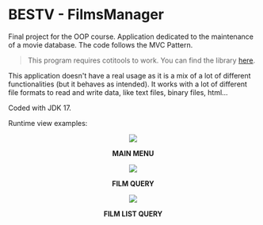# BESTV - FilmsManager

Final project for the OOP course. Application dedicated to the maintenance of a movie database. The code follows the MVC Pattern.

> This program requires cotitools to work. You can find the library [here](http://maxus.fis.usal.es/HOTHOUSE/p3/).

This application doesn't have a real usage as it is a mix of a lot of different functionalities (but it behaves as intended).
It works with a lot of different file formats to read and write data, like text files, binary files, html...

Coded with JDK 17.


Runtime view examples:
<p align="center">
  <img src="https://i.imgur.com/6deFADW.png"/>
</p>
<p align="center">
  <b>MAIN MENU</b>
</p>
<p align="center">
  <img src="https://i.imgur.com/9GfKUcl.png"/>
</p>
<p align="center">
  <b>FILM QUERY</b>
</p>
<p align="center">
  <img src="https://i.imgur.com/B7AHA7I.png"/>
</p>
<p align="center">
  <b>FILM LIST QUERY</b>
</p>
